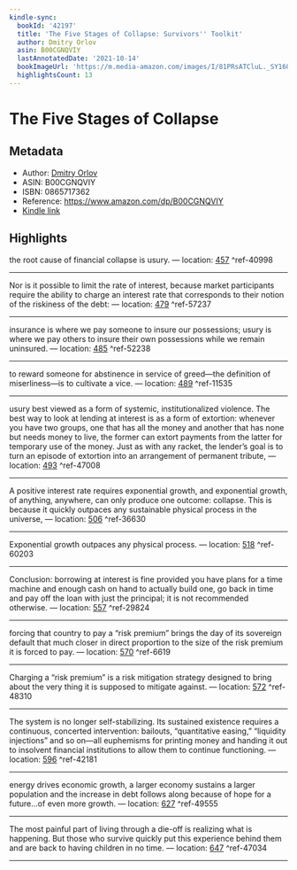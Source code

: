 ```yaml
---
kindle-sync:
  bookId: '42197'
  title: 'The Five Stages of Collapse: Survivors'' Toolkit'
  author: Dmitry Orlov
  asin: B00CGNQVIY
  lastAnnotatedDate: '2021-10-14'
  bookImageUrl: 'https://m.media-amazon.com/images/I/81PRsATCluL._SY160.jpg'
  highlightsCount: 13
---
```

# The Five Stages of Collapse
## Metadata
* Author: [Dmitry Orlov](https://www.amazon.com/Dmitry-Orlov/e/B001JSB23G/ref=dp_byline_cont_ebooks_1)
* ASIN: B00CGNQVIY
* ISBN: 0865717362
* Reference: https://www.amazon.com/dp/B00CGNQVIY
* [Kindle link](kindle://book?action=open&asin=B00CGNQVIY)

## Highlights
the root cause of financial collapse is usury. — location: [457](kindle://book?action=open&asin=B00CGNQVIY&location=457) ^ref-40998

---
Nor is it possible to limit the rate of interest, because market participants require the ability to charge an interest rate that corresponds to their notion of the riskiness of the debt: — location: [479](kindle://book?action=open&asin=B00CGNQVIY&location=479) ^ref-57237

---
insurance is where we pay someone to insure our possessions; usury is where we pay others to insure their own possessions while we remain uninsured. — location: [485](kindle://book?action=open&asin=B00CGNQVIY&location=485) ^ref-52238

---
to reward someone for abstinence in service of greed—the definition of miserliness—is to cultivate a vice. — location: [489](kindle://book?action=open&asin=B00CGNQVIY&location=489) ^ref-11535

---
usury best viewed as a form of systemic, institutionalized violence. The best way to look at lending at interest is as a form of extortion: whenever you have two groups, one that has all the money and another that has none but needs money to live, the former can extort payments from the latter for temporary use of the money. Just as with any racket, the lender’s goal is to turn an episode of extortion into an arrangement of permanent tribute, — location: [493](kindle://book?action=open&asin=B00CGNQVIY&location=493) ^ref-47008

---
A positive interest rate requires exponential growth, and exponential growth, of anything, anywhere, can only produce one outcome: collapse. This is because it quickly outpaces any sustainable physical process in the universe, — location: [506](kindle://book?action=open&asin=B00CGNQVIY&location=506) ^ref-36630

---
Exponential growth outpaces any physical process. — location: [518](kindle://book?action=open&asin=B00CGNQVIY&location=518) ^ref-60203

---
Conclusion: borrowing at interest is fine provided you have plans for a time machine and enough cash on hand to actually build one, go back in time and pay off the loan with just the principal; it is not recommended otherwise. — location: [557](kindle://book?action=open&asin=B00CGNQVIY&location=557) ^ref-29824

---
forcing that country to pay a “risk premium” brings the day of its sovereign default that much closer in direct proportion to the size of the risk premium it is forced to pay. — location: [570](kindle://book?action=open&asin=B00CGNQVIY&location=570) ^ref-6619

---
Charging a “risk premium” is a risk mitigation strategy designed to bring about the very thing it is supposed to mitigate against. — location: [572](kindle://book?action=open&asin=B00CGNQVIY&location=572) ^ref-48310

---
The system is no longer self-stabilizing. Its sustained existence requires a continuous, concerted intervention: bailouts, “quantitative easing,” “liquidity injections” and so on—all euphemisms for printing money and handing it out to insolvent financial institutions to allow them to continue functioning. — location: [596](kindle://book?action=open&asin=B00CGNQVIY&location=596) ^ref-42181

---
energy drives economic growth, a larger economy sustains a larger population and the increase in debt follows along because of hope for a future...of even more growth. — location: [627](kindle://book?action=open&asin=B00CGNQVIY&location=627) ^ref-49555

---
The most painful part of living through a die-off is realizing what is happening. But those who survive quickly put this experience behind them and are back to having children in no time. — location: [647](kindle://book?action=open&asin=B00CGNQVIY&location=647) ^ref-47034

---
